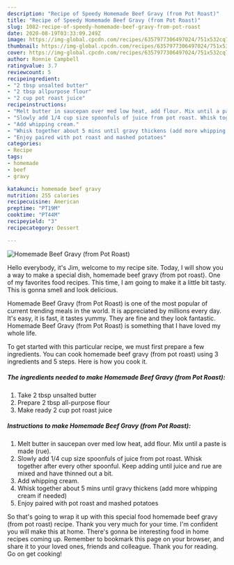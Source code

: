 ```yaml
---
description: "Recipe of Speedy Homemade Beef Gravy (from Pot Roast)"
title: "Recipe of Speedy Homemade Beef Gravy (from Pot Roast)"
slug: 1082-recipe-of-speedy-homemade-beef-gravy-from-pot-roast
date: 2020-08-19T03:33:09.249Z
image: https://img-global.cpcdn.com/recipes/6357977306497024/751x532cq70/homemade-beef-gravy-from-pot-roast-recipe-main-photo.jpg
thumbnail: https://img-global.cpcdn.com/recipes/6357977306497024/751x532cq70/homemade-beef-gravy-from-pot-roast-recipe-main-photo.jpg
cover: https://img-global.cpcdn.com/recipes/6357977306497024/751x532cq70/homemade-beef-gravy-from-pot-roast-recipe-main-photo.jpg
author: Ronnie Campbell
ratingvalue: 3.7
reviewcount: 5
recipeingredient:
- "2 tbsp unsalted butter"
- "2 tbsp allpurpose flour"
- "2 cup pot roast juice"
recipeinstructions:
- "Melt butter in saucepan over med low heat, add flour. Mix until a paste is made (rue)."
- "Slowly add 1/4 cup size spoonfuls of juice from pot roast. Whisk together after every other spoonful. Keep adding until juice and rue are mixed and have thinned out a bit."
- "Add whipping cream."
- "Whisk together about 5 mins until gravy thickens (add more whipping cream if needed)"
- "Enjoy paired with pot roast and mashed potatoes"
categories:
- Recipe
tags:
- homemade
- beef
- gravy

katakunci: homemade beef gravy 
nutrition: 255 calories
recipecuisine: American
preptime: "PT19M"
cooktime: "PT44M"
recipeyield: "3"
recipecategory: Dessert

---
```



![Homemade Beef Gravy (from Pot Roast)](https://img-global.cpcdn.com/recipes/6357977306497024/751x532cq70/homemade-beef-gravy-from-pot-roast-recipe-main-photo.jpg)

Hello everybody, it's Jim, welcome to my recipe site. Today, I will show you a way to make a special dish, homemade beef gravy (from pot roast). One of my favorites food recipes. This time, I am going to make it a little bit tasty. This is gonna smell and look delicious.



Homemade Beef Gravy (from Pot Roast) is one of the most popular of current trending meals in the world. It is appreciated by millions every day. It's easy, it is fast, it tastes yummy. They are fine and they look fantastic. Homemade Beef Gravy (from Pot Roast) is something that I have loved my whole life.


To get started with this particular recipe, we must first prepare a few ingredients. You can cook homemade beef gravy (from pot roast) using 3 ingredients and 5 steps. Here is how you cook it.

<!--inarticleads1-->

##### The ingredients needed to make Homemade Beef Gravy (from Pot Roast):

1. Take 2 tbsp unsalted butter
1. Prepare 2 tbsp all-purpose flour
1. Make ready 2 cup pot roast juice




<!--inarticleads2-->

##### Instructions to make Homemade Beef Gravy (from Pot Roast):

1. Melt butter in saucepan over med low heat, add flour. Mix until a paste is made (rue).
1. Slowly add 1/4 cup size spoonfuls of juice from pot roast. Whisk together after every other spoonful. Keep adding until juice and rue are mixed and have thinned out a bit.
1. Add whipping cream.
1. Whisk together about 5 mins until gravy thickens (add more whipping cream if needed)
1. Enjoy paired with pot roast and mashed potatoes




So that's going to wrap it up with this special food homemade beef gravy (from pot roast) recipe. Thank you very much for your time. I'm confident you will make this at home. There's gonna be interesting food in home recipes coming up. Remember to bookmark this page on your browser, and share it to your loved ones, friends and colleague. Thank you for reading. Go on get cooking!

